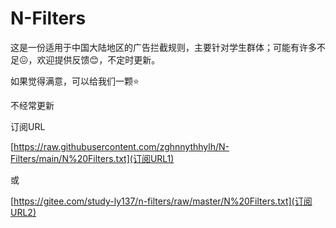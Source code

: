 # N-Filters
这是一份适用于中国大陆地区的广告拦截规则，主要针对学生群体；可能有许多不足😖，欢迎提供反馈😊，不定时更新。

如果觉得满意，可以给我们一颗⭐

不经常更新

订阅URL

[https://raw.githubusercontent.com/zghnnythhylh/N-Filters/main/N%20Filters.txt](订阅URL1)

或

[https://gitee.com/study-ly137/n-filters/raw/master/N%20Filters.txt](订阅URL2)
